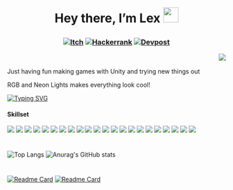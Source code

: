 # <p align="center"> Hey there, I’m Lex <img src="https://media.giphy.com/media/hvRJCLFzcasrR4ia7z/giphy.gif" width="35px"></p>

### <p align="center"> [![Itch](https://img.shields.io/badge/-itch.io-blue?style=for-the-badge)](https://mynameslex.itch.io/) [![Hackerrank](https://img.shields.io/badge/-Hackerrank-blue?style=for-the-badge)](https://www.hackerrank.com/MyNamesLex) [![Devpost](https://img.shields.io/badge/-Devpost-blue?style=for-the-badge)](https://devpost.com/MyNamesLex?ref_content=user-portfolio&ref_feature=portfolio&ref_medium=global-nav) <p align="right">![](https://komarev.com/ghpvc/?username=MyNamesLex&color=blue)</p></p>

Just having fun making games with Unity and trying new things out

RGB and Neon Lights makes everything look cool!
  
[![Typing SVG](https://readme-typing-svg.herokuapp.com/?lines=Unity+Is+Fun)](https://git.io/typing-svg)
  
#### Skillset
<img src="https://img.shields.io/badge/-Unity-black" /> <img src="https://img.shields.io/badge/-Ren'py-black" />
<img src="https://img.shields.io/badge/-C%2B%2B-black"/>
<img src="https://img.shields.io/badge/-C%23-black"/>
<img src="https://img.shields.io/badge/-Python-black"/>
<img src="https://img.shields.io/badge/-CSS-black"/>
<img src="https://img.shields.io/badge/-HTML-black"/>
<img src="https://img.shields.io/badge/-Lua-black"/>
<img src="https://img.shields.io/badge/-Java-black"/>
<img src="https://img.shields.io/badge/-Processing-black"/>
<img src="https://img.shields.io/badge/-OpenGL-black"/>
<img src="https://img.shields.io/badge/-GLSL-black"/>
<img src="https://img.shields.io/badge/-Blender-black"/>
<img src="https://img.shields.io/badge/-Audacity-black"/>
<img src="https://img.shields.io/badge/-Gimp-black"/>
<img src="https://img.shields.io/badge/-OBS-black"/>
<img src="https://img.shields.io/badge/-Movie%20Studio%2016-black"/>
<img src="https://img.shields.io/badge/-Bosca%20Ceoil-black"/>
<img src="https://img.shields.io/badge/-Aesprite-black"/>
<img src="https://img.shields.io/badge/-SFXR-black"/>
<img src="https://img.shields.io/badge/-Git-black"/>
<img src="https://img.shields.io/badge/-Markdown-black"/>
#
![Top Langs](https://github-readme-stats.vercel.app/api/top-langs/?username=mynameslex&hide=hlsl&langs_count=4&layout=default&theme=algolia)
![Anurag's GitHub stats](https://github-readme-stats.vercel.app/api?username=mynameslex&show_icons=true&theme=algolia)
#
[![Readme Card](https://github-readme-stats.vercel.app/api/pin/?username=mynameslex&repo=All-Jam-Games&show_owner=true&theme=algolia)](https://github.com/MyNamesLex/All-Jam-Games)
[![Readme Card](https://github-readme-stats.vercel.app/api/pin/?username=mynameslex&repo=Favourites-I-Made&show_owner=true&theme=algolia)](https://github.com/MyNamesLex/Favourites-I-Made)
